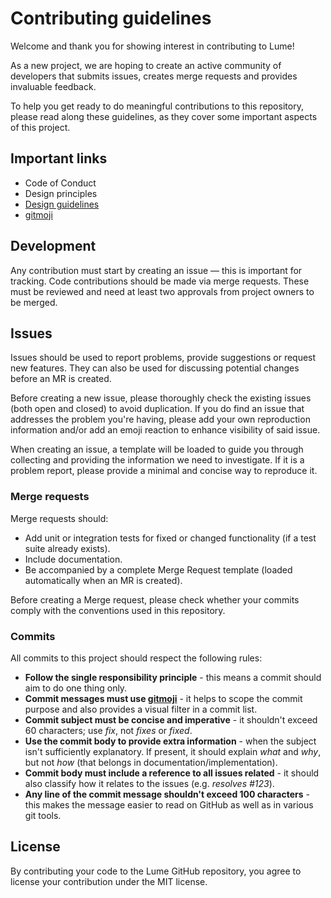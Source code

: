 # Contributing guidelines

Welcome and thank you for showing interest in contributing to Lume!

As a new project, we are hoping to create an active community of developers that submits issues, creates merge requests and provides invaluable feedback.

To help you get ready to do meaningful contributions to this repository, please read along these guidelines, as they cover some important aspects of this project.

## Important links

- Code of Conduct
- Design principles
- [Design guidelines](https://www.figma.com/file/LlbuDypxEbEZIo4qzPaX5kDG/%F0%9F%93%88Data-visualization?node-id=0%3A1)
- [gitmoji](https://gitmoji.dev/)

## Development

Any contribution must start by creating an issue — this is important for tracking. Code contributions should be made via merge requests. These must be reviewed and need at least two approvals from project owners to be merged.

## Issues

Issues should be used to report problems, provide suggestions or request new features. They can also be used for discussing potential changes before an MR is created.

Before creating a new issue, please thoroughly check the existing issues (both open and closed) to avoid duplication. If you do find an issue that addresses the problem you're having, please add your own reproduction information and/or add an emoji reaction to enhance visibility of said issue.

When creating an issue, a template will be loaded to guide you through collecting and providing the information we need to investigate. If it is a problem report, please provide a minimal and concise way to reproduce it.

### Merge requests

Merge requests should:

- Add unit or integration tests for fixed or changed functionality (if a test suite already exists).
- Include documentation.
- Be accompanied by a complete Merge Request template (loaded automatically when an MR is created).

Before creating a Merge request, please check whether your commits comply with the conventions used in this repository.

### Commits

All commits to this project should respect the following rules:

- **Follow the single responsibility principle** - this means a commit should aim to do one thing only.
- **Commit messages must use [gitmoji](https://gitmoji.dev/)** - it helps to scope the commit purpose and also provides a visual filter in a commit list.
- **Commit subject must be concise and imperative** - it shouldn't exceed 60 characters; use _fix_, not _fixes_ or _fixed_.
- **Use the commit body to provide extra information** - when the subject isn't sufficiently explanatory. If present, it should explain _what_ and _why_, but not _how_ (that belongs in documentation/implementation).
- **Commit body must include a reference to all issues related** - it should also classify how it relates to the issues (e.g. _resolves #123_).
- **Any line of the commit message shouldn't exceed 100 characters** - this makes the message easier to read on GitHub as well as in various git tools.

## License

By contributing your code to the Lume GitHub repository, you agree to license your contribution under the MIT license.
